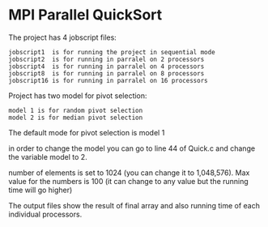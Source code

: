 # MPI Parallel QuickSort


The project has 4 jobscript files:

	jobscript1  is for running the project in sequential mode
	jobscript2  is for running in parralel on 2 processors
	jobscript4  is for running in parralel on 4 processors
	jobscript8  is for running in parralel on 8 processors
	jobscript16 is for running in parralel on 16 processors

Project has two model for pivot selection:

	model 1 is for random pivot selection
	model 2 is for median pivot selection
	
The default mode for pivot selection is model 1

in order to change the model you can go to line 44 of Quick.c and change the variable model to 2.
	
number of elements is set to 1024 (you can change it to 1,048,576). Max value for the numbers is 100 (it can change to any value but the running time will go higher)

The output files show the result of final array and also running time of each individual processors.

